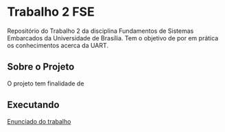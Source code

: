 # Trabalho 2 FSE
Repositório do Trabalho 2 da disciplina Fundamentos de Sistemas Embarcados da Universidade de Brasília. Tem o objetivo de por em prática os conhecimentos acerca da UART.

## Sobre o Projeto
O projeto tem finalidade de 

## Executando 

[Enunciado do trabalho](https://gitlab.com/fse_fga/trabalhos-2022_1/trabalho-2-2022-1)

